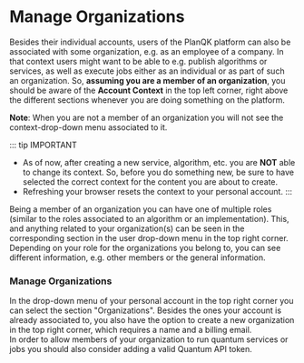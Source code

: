 # Manage Organizations

Besides their individual accounts, users of the PlanQK platform can also be associated with some organization, e.g. as an employee of a company.
In that context users might want to be able to e.g. publish algorithms or services, as well as execute jobs either as an individual or as part of such an organization.
So, **assuming you are a member of an organization**, you should be aware of the **Account Context** in the top left corner, right above the different sections whenever you are doing something on the platform.

**Note**: When you are not a member of an organization you will not see the context-drop-down menu associated to it.

::: tip IMPORTANT
- As of now, after creating a new service, algorithm, etc. you are **NOT** able to change its context. So, before you do something new, be sure to have selected the correct context for the content you are about to create.
- Refreshing your browser resets the context to your personal account.
  :::

Being a member of an organization you can have one of multiple roles (similar to the roles associated to an algorithm or an implementation).
This, and anything related to your organization(s) can be seen in the corresponding section in the user drop-down menu in the top right corner.
Depending on your role for the organizations you belong to, you can see different information, e.g. other members or the general information.

### Manage Organizations

In the drop-down menu of your personal account in the top right corner you can select the section "Organizations".
Besides the ones your account is already associated to, you also have the option to create a new organization in the top right corner, which requires a name and a billing email.  
In order to allow members of your organization to run quantum services or jobs you should also consider adding a valid Quantum API token.
